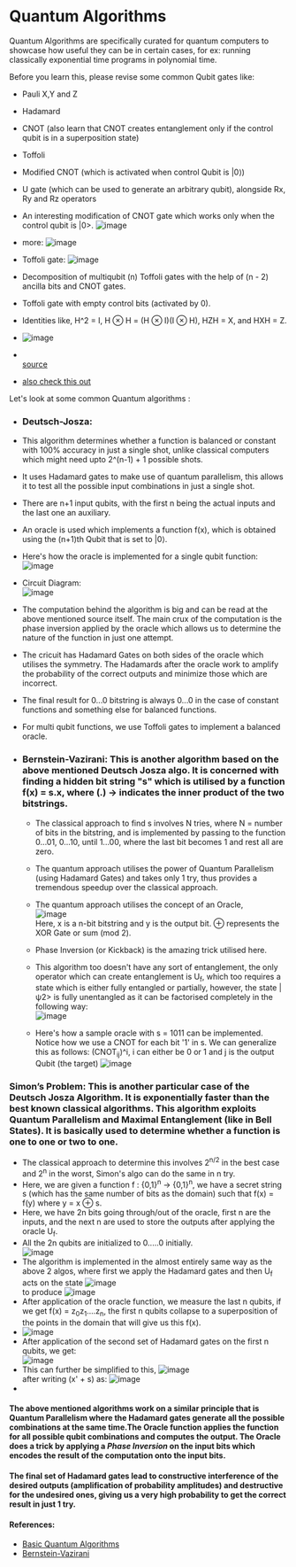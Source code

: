 # Quantum Algorithms

Quantum Algorithms are specifically curated for quantum computers to showcase how useful they can be in certain cases, for ex: running classically exponential time programs in polynomial time.

Before you learn this, please revise some common Qubit gates like:
 - Pauli X,Y and Z
 - Hadamard
 - CNOT (also learn that CNOT creates entanglement only if the control qubit is in a superposition state)
 - Toffoli
 - Modified CNOT (which is activated when control Qubit is |0⟩)
 - U gate (which can be used to generate an arbitrary qubit), alongside Rx, Ry and Rz operators
 - An interesting modification of CNOT gate which works only when the control qubit is |0>.
    ![image](https://github.com/lakshya-chopra/quantum-computing/assets/77010972/c2e31bfd-0d82-4e61-aa81-0d0206be2de3)
 - more:
   ![image](https://github.com/lakshya-chopra/quantum-computing/assets/77010972/606041af-15dc-4f5b-98d2-1f2a13fb0e4e)
- Toffoli gate:
  ![image](https://github.com/lakshya-chopra/quantum-computing/assets/77010972/68e5ad8d-c1e2-44d5-9022-25c46c3f9901)
- Decomposition of multiqubit (n) Toffoli gates  with the help of (n - 2) ancilla bits and CNOT gates.
- Toffoli gate with empty control bits (activated by 0).
- Identities like, H^2 = I, H ⊗ H = (H ⊗ I)(I ⊗ H), HZH = X, and HXH = Z.
- ![image](https://github.com/lakshya-chopra/quantum-computing/assets/77010972/111387ba-fbb1-41be-9c6b-079d8da697c1)
  
- <br>[source](https://quantumcomputing.stackexchange.com/questions/13782/cnot-expressed-with-cz-and-h-gates-by-taking-into-account-hzh-x)
- [also check this out](https://quantumcomputing.stackexchange.com/questions/12458/show-that-a-cz-gate-can-be-implemented-using-a-cnot-gate-and-hadamard-gates?)


Let's look at some common Quantum algorithms :

- ### Deutsch-Josza:
 - This algorithm determines whether a function is balanced or constant with 100% accuracy in just a single shot, unlike classical computers which might need upto 2^(n-1) + 1 possible shots.

 - It uses Hadamard gates to make use of quantum parallelism, this allows it to test all the possible input combinations in just a single shot.

 - There are n+1 input qubits, with the first n being the actual inputs and the last one an auxiliary.

 - An oracle is used which implements a function f(x), which is obtained using the (n+1)th Qubit that is set to |0⟩.
 - Here's how the oracle is implemented for a single qubit function:
   ![image](https://github.com/lakshya-chopra/quantum-computing/assets/77010972/1c0ce24a-1975-4bee-b9d8-65c2027037cc)
 - Circuit Diagram: <br>
   ![image](https://github.com/lakshya-chopra/quantum-computing/assets/77010972/9117f696-3239-420e-b0c3-ef4520abfda6)
 
 - The computation behind the algorithm is big and can be read at the above mentioned source itself. The main crux of the computation is the phase inversion applied by the oracle which allows us to determine the nature of the function in just one attempt.
 - The cricuit has Hadamard Gates on both sides of the oracle which utilises the symmetry. The Hadamards after the oracle work to amplify the probability of the correct outputs and minimize those which are incorrect.
 - The final result for 0...0 bitstring is always 0...0 in the case of constant functions and something else for balanced functions.
 - For multi qubit functions, we use Toffoli gates to implement a balanced oracle.<br>
- ### Bernstein-Vazirani: This is another algorithm based on the above mentioned Deutsch Josza algo. It is concerned with finding a hidden bit string "s" which is utilised by a function f(x) = s.x, where (.) -> indicates the inner product of the two bitstrings.
   - The classical approach to find s involves N tries, where N = number of bits in the bitstring, and is implemented by passing to the function 0...01, 0...10, until 1...00, where the last bit becomes 1 and rest all are zero.
   - The quantum approach utilises the power of Quantum Parallelism (using Hadamard Gates) and takes only 1 try, thus provides a tremendous speedup over the classical approach.
   - The quantum approach utilises the concept of an Oracle,<br>![image](https://github.com/lakshya-chopra/quantum-computing/assets/77010972/146eb547-e02e-42fc-bfeb-dceb19784877)<br>Here, x is a n-bit bitstring and y is the output bit. ⊕ represents the XOR Gate or sum (mod 2).

   - Phase Inversion (or Kickback) is the amazing trick utilised here.
   - This algorithm too doesn't have any sort of entanglement, the only operator which can create entanglement is U<sub>f</sub>, which too requires a state which is either fully entangled or partially, however, the state |ψ2> is fully unentangled as it can be factorised completely in the following way: <br>
   ![image](https://github.com/lakshya-chopra/quantum-computing/assets/77010972/9b510d6d-c92f-4f86-8273-d0447f50bb99)

  - Here's how a sample oracle with s = 1011 can be implemented. Notice how we use a CNOT for each bit '1' in s. We can generalize this as follows: (CNOT<sub>ij</sub>)^i, i can either be 0 or 1 and j is the output Qubit (the target)
  ![image](https://github.com/lakshya-chopra/quantum-computing/assets/77010972/557d527f-ae47-4a7a-922b-b89e238e13ea)

### Simon’s Problem: This is another particular case of the Deutsch Josza Algorithm. It is exponentially faster than the best known classical algorithms. This algorithm exploits **Quantum Parallelism** and **Maximal Entanglement** (like in Bell States). It is basically used to determine whether a function is one to one or two to one. 
 - The classical approach to determine this involves 2<sup>n/2</sup> in the best case and 2<sup>n</sup> in the worst, Simon's algo can do the same in n try.
 - Here, we are given a function f : {0,1}<sup>n</sup> -> {0,1}<sup>n</sup>, we have a secret string s (which has the same number of bits as the domain) such that f(x) = f(y) where y = x ⊕ s.
 - Here, we have 2n bits going through/out of the oracle, first n are the inputs, and the next n are used to store the outputs after applying the oracle U<sub>f</sub>.
 - All the 2n qubits are initialized to 0.....0 initially.
   <br>![image](https://github.com/lakshya-chopra/quantum-computing/assets/77010972/29af3584-eea3-4c7b-a622-43a203ee5259)
 - The algorithm is implemented in the almost entirely same way as the above 2 algos, where first we apply the Hadamard gates and then U<sub>f</sub> acts on the state
   ![image](https://github.com/lakshya-chopra/quantum-computing/assets/77010972/3729e462-cd34-428c-b41b-afa912e6b6cb)
 <br> to produce
   ![image](https://github.com/lakshya-chopra/quantum-computing/assets/77010972/272bea8a-f895-4922-91cc-5ef502428b3f)
 - After application of the oracle function, we measure the last n qubits, if we get f(x) = z<sub>0</sub>z<sub>1</sub>....z<sub>n</sub>, the first n qubits collapse to  a superposition of the points in the domain that will give us this f(x).
 - ![image](https://github.com/lakshya-chopra/quantum-computing/assets/77010972/61bb73f1-5c6d-40b6-8d1a-c97e37fbbd06)
 - After application of the second set of Hadamard gates on the first n qubits, we get: <br>![image](https://github.com/lakshya-chopra/quantum-computing/assets/77010972/80a30154-048a-4894-9828-a81b89333eeb)
 - This can further be simplified to this, ![image](https://github.com/lakshya-chopra/quantum-computing/assets/77010972/e4edc07a-cbf6-451c-bf76-9b4090c619d9) <br> after writing (x' + s) as: ![image](https://github.com/lakshya-chopra/quantum-computing/assets/77010972/076b1b78-1efd-490d-b786-04ce2dc334d7)
 - 




#### The above mentioned algorithms work on a similar principle that is Quantum Parallelism where the Hadamard gates generate all the possible combinations at the same time.The Oracle function applies the function for all possible qubit combinations and computes the output. The Oracle does a trick by applying a *Phase Inversion* on the input bits which encodes the result of the computation onto the input bits.

#### The final set of Hadamard gates lead to constructive interference of the desired outputs (amplification of probability amplitudes) and destructive for the undesired ones, giving us a very high probability to get the correct result in just 1 try.





 #### References: 
   - [Basic Quantum Algorithms](https://arxiv.org/pdf/2201.10574.pdf)
   - [Bernstein-Vazirani](https://www.ryanlarose.com/uploads/1/1/5/8/115879647/bv-algorithm.pdf)
